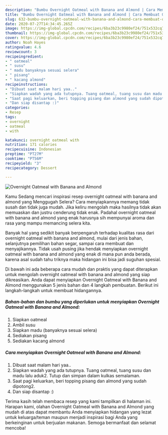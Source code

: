 ```yaml
---
description: "Bumbu Overnight Oatmeal with Banana and Almond | Cara Membuat Overnight Oatmeal with Banana and Almond Yang Enak Dan Lezat"
title: "Bumbu Overnight Oatmeal with Banana and Almond | Cara Membuat Overnight Oatmeal with Banana and Almond Yang Enak Dan Lezat"
slug: 632-bumbu-overnight-oatmeal-with-banana-and-almond-cara-membuat-overnight-oatmeal-with-banana-and-almond-yang-enak-dan-lezat
date: 2020-07-27T14:34:45.265Z
image: https://img-global.cpcdn.com/recipes/6ba3b23c9980ef24/751x532cq70/overnight-oatmeal-with-banana-and-almond-foto-resep-utama.jpg
thumbnail: https://img-global.cpcdn.com/recipes/6ba3b23c9980ef24/751x532cq70/overnight-oatmeal-with-banana-and-almond-foto-resep-utama.jpg
cover: https://img-global.cpcdn.com/recipes/6ba3b23c9980ef24/751x532cq70/overnight-oatmeal-with-banana-and-almond-foto-resep-utama.jpg
author: Noah Hayes
ratingvalue: 4.6
reviewcount: 3
recipeingredient:
- " oatmeal"
- " susu"
- " madu banyaknya sesuai selera"
- " pisang"
- " kacang almond"
recipeinstructions:
- "Dibuat saat malam hari yaa.."
- "Siapkan wadah yang ada tutupnya. Tuang oatmeal, tuang susu dan madu lalu aduk2. Tutup dan simpan dalam kulkas semalaman."
- "Saat pagi keluarkan, beri topping pisang dan almond yang sudah dipotong2."
- "Dan siap disantap :)"
categories:
- Resep
tags:
- overnight
- oatmeal
- with

katakunci: overnight oatmeal with 
nutrition: 171 calories
recipecuisine: Indonesian
preptime: "PT27M"
cooktime: "PT56M"
recipeyield: "3"
recipecategory: Dessert

---
```



![Overnight Oatmeal with Banana and Almond](https://img-global.cpcdn.com/recipes/6ba3b23c9980ef24/751x532cq70/overnight-oatmeal-with-banana-and-almond-foto-resep-utama.jpg)

Kamu Sedang mencari inspirasi resep overnight oatmeal with banana and almond yang Menggugah Selera? Cara menyiapkannya memang tidak susah dan tidak juga mudah. Jika keliru mengolah maka hasilnya tidak akan memuaskan dan justru cenderung tidak enak. Padahal overnight oatmeal with banana and almond yang enak harusnya sih mempunyai aroma dan rasa yang mampu memancing selera kita.

Banyak hal yang sedikit banyak berpengaruh terhadap kualitas rasa dari overnight oatmeal with banana and almond, mulai dari jenis bahan, selanjutnya pemilihan bahan segar, sampai cara membuat dan menyajikannya. Tidak usah pusing jika hendak menyiapkan overnight oatmeal with banana and almond yang enak di mana pun anda berada, karena asal sudah tahu triknya maka hidangan ini bisa jadi suguhan spesial.




Di bawah ini ada beberapa cara mudah dan praktis yang dapat diterapkan untuk mengolah overnight oatmeal with banana and almond yang siap dikreasikan. Anda dapat menyiapkan Overnight Oatmeal with Banana and Almond menggunakan 5 jenis bahan dan 4 langkah pembuatan. Berikut ini langkah-langkah untuk membuat hidangannya.

<!--inarticleads1-->

##### Bahan-bahan dan bumbu yang diperlukan untuk menyiapkan Overnight Oatmeal with Banana and Almond:

1. Siapkan  oatmeal
1. Ambil  susu
1. Siapkan  madu (banyaknya sesuai selera)
1. Sediakan  pisang
1. Sediakan  kacang almond




<!--inarticleads2-->

##### Cara menyiapkan Overnight Oatmeal with Banana and Almond:

1. Dibuat saat malam hari yaa..
1. Siapkan wadah yang ada tutupnya. Tuang oatmeal, tuang susu dan madu lalu aduk2. Tutup dan simpan dalam kulkas semalaman.
1. Saat pagi keluarkan, beri topping pisang dan almond yang sudah dipotong2.
1. Dan siap disantap :)




Terima kasih telah membaca resep yang kami tampilkan di halaman ini. Harapan kami, olahan Overnight Oatmeal with Banana and Almond yang mudah di atas dapat membantu Anda menyiapkan hidangan yang lezat untuk keluarga/teman maupun menjadi inspirasi bagi Anda yang berkeinginan untuk berjualan makanan. Semoga bermanfaat dan selamat mencoba!
